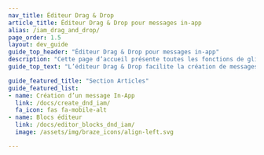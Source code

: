 ```yaml
---
nav_title: Éditeur Drag & Drop
article_title: Éditeur Drag & Drop pour messages in-app
alias: /iam_drag_and_drop/
page_order: 1.5
layout: dev_guide
guide_top_header: "Éditeur Drag & Drop pour messages in-app"
description: "Cette page d’accueil présente toutes les fonctions de glisser-déposer des messages in-app, comme la façon de créer un message in-app à l’aide de l’éditeur Drag & Drop, ainsi qu’une explication sur les blocs d’éditeur."
guide_top_text: "L’éditeur Drag & Drop facilite la création de messages in-app Braze. Grâce à l’expérience de modification en glisser-déposer, vous pouvez créer des messages in-app personnalisés pour les applications mobiles et les navigateurs Web sans utiliser HTML."

guide_featured_title: "Section Articles"
guide_featured_list:
- name: Création d’un message In-App
  link: /docs/create_dnd_iam/
  fa_icon: fas fa-mobile-alt
- name: Blocs éditeur
  link: /docs/editor_blocks_dnd_iam/
  image: /assets/img/braze_icons/align-left.svg

---
```

<br><br>
